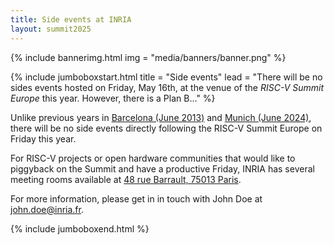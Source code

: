 ```yaml
---
title: Side events at INRIA
layout: summit2025
---
```


{% include bannerimg.html
    img = "media/banners/banner.png"
%}

{% include jumboboxstart.html
	title = "Side events"
	lead = "There will be no sides events hosted on Friday, May 16th, at the venue of the *RISC-V Summit Europe* this year. However, there is a Plan B…"
%}

Unlike previous years in [Barcelona (June
2013)](https://riscv-europe.org/summit/2023/side-events) and [Munich
(June 2024)](https://riscv-europe.org/summit/2024/sideevents), there
will be no side events directly following the RISC-V Summit Europe on
Friday this year.

For RISC-V projects or open hardware communities that would like to
piggyback on the Summit and have a productive Friday, INRIA has
several meeting rooms available at [48 rue Barrault, 75013
Paris](https://www.openstreetmap.org/#map=19/48.826311/2.346010).

For more information, please get in in touch with John Doe at
[john.doe@inria.fr](mailto:john.doe@inria.fr).

{% include jumboboxend.html %}
